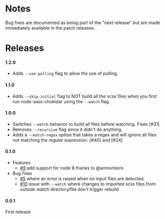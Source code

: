# Notes

Bug fixes are documented as being part of the "next release" but are made immediately available in the patch releases.


# Releases

#### 1.2.0
  - Adds `--use-polling` flag to allow the use of polling.

#### 1.1.0
  - Adds `--skip-initial` flag to NOT build all the scss files when you first run node-sass-chokidar using the `--watch` flag.

#### 1.0.0
 - Switches `--watch` behavior to build all files before watching. Fixes [#31]
 - Removes `--recursive` flag since it didn't do anything.
 - Adds a `--match-regex` option that takes a regex and will ignore all files not matching the regular expression. [#40] and [#24]

#### 0.1.0
 - Features
     - [#9](https://github.com/michaelwayman/node-sass-chokidar/issues/9) add support for node 8 thanks to @anmonteiro
 - Bug fixes
    - [#5](https://github.com/michaelwayman/node-sass-chokidar/issues/5) where an error is raised when no input files are detected.
    - [#10](https://github.com/michaelwayman/node-sass-chokidar/issues/10) issue with `--watch` where changes to imported scss files from outside watch directory/file don't trigger rebuild

#### 0.0.1
First release
